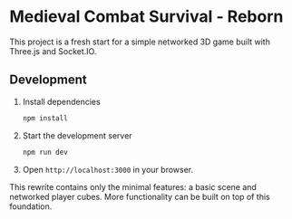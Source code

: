 # Medieval Combat Survival - Reborn

This project is a fresh start for a simple networked 3D game built with Three.js and Socket.IO.

## Development

1. Install dependencies
   ```bash
   npm install
   ```
2. Start the development server
   ```bash
   npm run dev
   ```
3. Open `http://localhost:3000` in your browser.

This rewrite contains only the minimal features: a basic scene and networked player cubes. More functionality can be built on top of this foundation.
